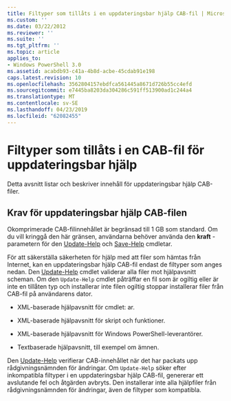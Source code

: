 ```yaml
---
title: Filtyper som tillåts i en uppdateringsbar hjälp CAB-fil | Microsoft Docs
ms.custom: ''
ms.date: 03/22/2012
ms.reviewer: ''
ms.suite: ''
ms.tgt_pltfrm: ''
ms.topic: article
applies_to:
- Windows PowerShell 3.0
ms.assetid: acabdb93-c41a-4b8d-acbe-45cdab91e198
caps.latest.revision: 10
ms.openlocfilehash: 3562804157ebdfca561445a8671d726b55cc4efd
ms.sourcegitcommit: e7445ba8203da304286c591ff513900ad1c244a4
ms.translationtype: MT
ms.contentlocale: sv-SE
ms.lasthandoff: 04/23/2019
ms.locfileid: "62082455"
---
```

# <a name="file-types-permitted-in-an-updatable-help-cab-file"></a>Filtyper som tillåts i en CAB-fil för uppdateringsbar hjälp

Detta avsnitt listar och beskriver innehåll för uppdateringsbar hjälp CAB-filer.

## <a name="updatable-help-cab-file-requirements"></a>Krav för uppdateringsbar hjälp CAB-filen

Okomprimerade CAB-filinnehållet är begränsad till 1 GB som standard. Om du vill kringgå den här gränsen, användarna behöver använda den **kraft** -parametern för den [Update-Help](/powershell/module/Microsoft.PowerShell.Core/Update-Help) och [Save-Help](/powershell/module/Microsoft.PowerShell.Core/Save-Help) cmdletar.

För att säkerställa säkerheten för hjälp med att filer som hämtas från Internet, kan en uppdateringsbar hjälp CAB-fil endast de filtyper som anges nedan. Den [Update-Help](/powershell/module/Microsoft.PowerShell.Core/Update-Help) cmdlet validerar alla filer mot hjälpavsnitt scheman. Om den `Update-Help` cmdlet påträffar en fil som är ogiltig eller är inte en tillåten typ och installerar inte filen ogiltig stoppar installerar filer från CAB-fil på användarens dator.

- XML-baserade hjälpavsnitt för cmdlet: ar.

- XML-baserade hjälpavsnitt för skript och funktioner.

- XML-baserade hjälpavsnitt för Windows PowerShell-leverantörer.

- Textbaserade hjälpavsnitt, till exempel om ämnen.

Den [Update-Help](/powershell/module/Microsoft.PowerShell.Core/Update-Help) verifierar CAB-innehållet när det har packats upp rådgivningsnämnden för ändringar. Om `Update-Help` söker efter inkompatibla filtyper i en uppdateringsbar hjälp CAB-fil, genererar ett avslutande fel och åtgärden avbryts. Den installerar inte alla hjälpfiler från rådgivningsnämnden för ändringar, även de filtyper som kompatibla.